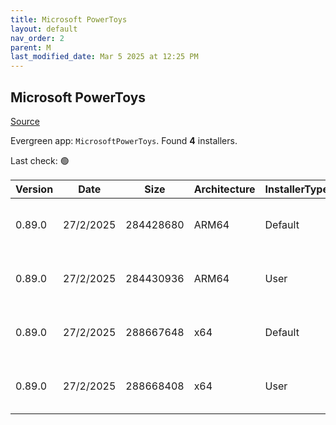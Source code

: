 ```yaml
---
title: Microsoft PowerToys
layout: default
nav_order: 2
parent: M
last_modified_date: Mar 5 2025 at 12:25 PM
---
```


## Microsoft PowerToys

[Source](https://github.com/microsoft/PowerToys/)

Evergreen app: `MicrosoftPowerToys`. Found **4** installers.

Last check: 🟢

| Version | Date      | Size      | Architecture | InstallerType | Type | URI                                                                                                                                                                                                          |
| ------- | --------- | --------- | ------------ | ------------- | ---- | ------------------------------------------------------------------------------------------------------------------------------------------------------------------------------------------------------------ |
| 0.89.0  | 27/2/2025 | 284428680 | ARM64        | Default       | exe  | [https://github.com/microsoft/PowerToys/releases/download/v0.89.0/PowerToysSetup-0.89.0-arm64.exe](https://github.com/microsoft/PowerToys/releases/download/v0.89.0/PowerToysSetup-0.89.0-arm64.exe)         |
| 0.89.0  | 27/2/2025 | 284430936 | ARM64        | User          | exe  | [https://github.com/microsoft/PowerToys/releases/download/v0.89.0/PowerToysUserSetup-0.89.0-arm64.exe](https://github.com/microsoft/PowerToys/releases/download/v0.89.0/PowerToysUserSetup-0.89.0-arm64.exe) |
| 0.89.0  | 27/2/2025 | 288667648 | x64          | Default       | exe  | [https://github.com/microsoft/PowerToys/releases/download/v0.89.0/PowerToysSetup-0.89.0-x64.exe](https://github.com/microsoft/PowerToys/releases/download/v0.89.0/PowerToysSetup-0.89.0-x64.exe)             |
| 0.89.0  | 27/2/2025 | 288668408 | x64          | User          | exe  | [https://github.com/microsoft/PowerToys/releases/download/v0.89.0/PowerToysUserSetup-0.89.0-x64.exe](https://github.com/microsoft/PowerToys/releases/download/v0.89.0/PowerToysUserSetup-0.89.0-x64.exe)     |
